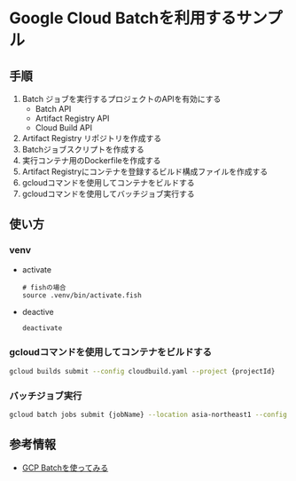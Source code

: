 Google Cloud Batchを利用するサンプル
====================

## 手順

1. Batch ジョブを実行するプロジェクトのAPIを有効にする
    - Batch API
    - Artifact Registry API
    - Cloud Build API
1. Artifact Registry リポジトリを作成する
1. Batchジョブスクリプトを作成する
1. 実行コンテナ用のDockerfileを作成する
1. Artifact Registryにコンテナを登録するビルド構成ファイルを作成する
1. gcloudコマンドを使用してコンテナをビルドする
1. gcloudコマンドを使用してバッチジョブ実行する


## 使い方

### venv

- activate
    ```fish
    # fishの場合
    source .venv/bin/activate.fish
    ```

- deactive
    ```bash
    deactivate
    ```

### gcloudコマンドを使用してコンテナをビルドする

```bash
gcloud builds submit --config cloudbuild.yaml --project {projectId}
```

### バッチジョブ実行

```bash
gcloud batch jobs submit {jobName} --location asia-northeast1 --config batchjob.json
```

## 参考情報

- [GCP Batchを使ってみる](https://engineer-boost.com/google-cloud/?p=355)
